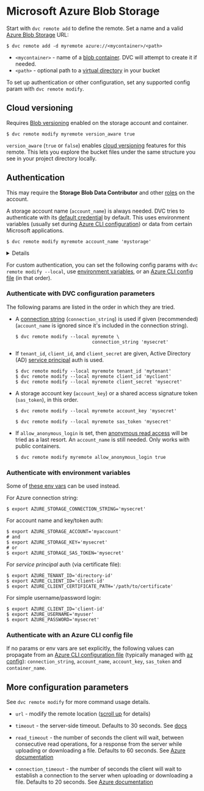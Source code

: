 # Microsoft Azure Blob Storage

<!--
## Microsoft Azure Blob Storage
-->

Start with `dvc remote add` to define the remote. Set a name and a valid [Azure
Blob Storage] URL:

```cli
$ dvc remote add -d myremote azure://<mycontainer>/<path>
```

- `<mycontainer>` - name of a [blob container]. DVC will attempt to create it if
  needed.
- `<path>` - optional path to a [virtual directory] in your bucket

[azure blob storage]: https://azure.microsoft.com/en-us/products/storage/blobs
[blob container]:
  https://learn.microsoft.com/en-us/azure/storage/blobs/blob-containers-portal
[virtual directory]:
  https://learn.microsoft.com/en-us/rest/api/storageservices/naming-and-referencing-containers--blobs--and-metadata#blob-names

To set up authentication or other configuration, set any supported config param
with `dvc remote modify`.

## Cloud versioning

<admon type="info">

Requires [Blob versioning] enabled on the storage account and container.

</admon>

```cli
$ dvc remote modify myremote version_aware true
```

`version_aware` (`true` or `false`) enables [cloud versioning] features for this
remote. This lets you explore the bucket files under the same structure you see
in your project directory locally.

[blob versioning]:
  https://learn.microsoft.com/en-us/azure/storage/blobs/versioning-overview
[cloud versioning]: /docs/user-guide/data-management/cloud-versioning

## Authentication

<admon type="info">

This may require the **Storage Blob Data Contributor** and other [roles] on the
account.

[roles]: https://learn.microsoft.com/en-us/azure/role-based-access-control/

</admon>

A storage account name (`account_name`) is always needed. DVC tries to
authenticate with its [default credential] by default. This uses environment
variables (usually set during [Azure CLI configuration]) or data from certain
Microsoft applications.

```cli
$ dvc remote modify myremote account_name 'mystorage'
```

[default credential]:
  https://docs.microsoft.com/en-us/python/api/azure-identity/azure.identity.defaultazurecredential
[azure cli configuration]:
  https://learn.microsoft.com/en-us/cli/azure/azure-cli-configuration

<details>

### Windows users: click here for more info.

When using default authentication, you may need to enable some of these
exclusion parameters depending on your setup ([details]):

```cli
$ dvc remote modify --system myremote \
             exclude_environment_credential true
$ dvc remote modify --system myremote \
             exclude_visual_studio_code_credential true
$ dvc remote modify --system myremote \
             exclude_shared_token_cache_credential true
$ dvc remote modify --system myremote \
             exclude_managed_identity_credential true
```

[details]:
  https://docs.microsoft.com/en-us/python/api/azure-identity/azure.identity.defaultazurecredential?view=azure-python#parameters

</details>

For custom authentication, you can set the following config params with
`dvc remote modify --local`, use
[environment variables](#authenticate-with-environment-variables), or an
[Azure CLI config file](#authenticate-with-an-azure-cli-config-file) (in that
order).

### Authenticate with DVC configuration parameters

The following params are listed in the order in which they are tried.

- A [connection string] (`connection_string`) is used if given (recommended)
  (`account_name` is ignored since it's included in the connection string).

  ```cli
  $ dvc remote modify --local myremote \
                              connection_string 'mysecret'
  ```

- If `tenant_id`, `client_id`, and `client_secret` are given, Active Directory
  (AD) [service principal] auth is used.

  ```cli
  $ dvc remote modify --local myremote tenant_id 'mytenant'
  $ dvc remote modify --local myremote client_id 'myclient'
  $ dvc remote modify --local myremote client_secret 'mysecret'
  ```

- A storage account key (`account_key`) or a shared access signature token
  (`sas_token`), in this order.

  ```cli
  $ dvc remote modify --local myremote account_key 'mysecret'
  ```

  ```cli
  $ dvc remote modify --local myremote sas_token 'mysecret'
  ```

- If `allow_anonymous_login` is set, then [anonymous read access] will be tried
  as a last resort. An `account_name` is still needed. Only works with public
  containers.

  ```cli
  $ dvc remote modify myremote allow_anonymous_login true
  ```

[connection string]:
  https://learn.microsoft.com/en-us/azure/storage/common/storage-configure-connection-string
[service principal]:
  https://docs.microsoft.com/en-us/azure/active-directory/develop/howto-create-service-principal-portal
[anonymous read access]:
  https://docs.microsoft.com/en-us/azure/storage/blobs/anonymous-read-access-configure

### Authenticate with environment variables

Some of [these env vars] can be used instead.

[these env vars]:
  https://learn.microsoft.com/en-us/python/api/azure-identity/azure.identity.environmentcredential?view=azure-python

For Azure connection string:

```cli
$ export AZURE_STORAGE_CONNECTION_STRING='mysecret'
```

For account name and key/token auth:

```cli
$ export AZURE_STORAGE_ACCOUNT='myaccount'
# and
$ export AZURE_STORAGE_KEY='mysecret'
# or
$ export AZURE_STORAGE_SAS_TOKEN='mysecret'
```

For _service principal_ auth (via certificate file):

```cli
$ export AZURE_TENANT_ID='directory-id'
$ export AZURE_CLIENT_ID='client-id'
$ export AZURE_CLIENT_CERTIFICATE_PATH='/path/to/certificate'
```

For simple username/password login:

```cli
$ export AZURE_CLIENT_ID='client-id'
$ export AZURE_USERNAME='myuser'
$ export AZURE_PASSWORD='mysecret'
```

### Authenticate with an Azure CLI config file

If no params or env vars are set explicitly, the following values can propagate
from an [Azure CLI configuration file] (typically managed with [az config]):
`connection_string`, `account_name`, `account_key`, `sas_token` and
`container_name`.

[azure cli configuration file]:
  https://learn.microsoft.com/en-us/cli/azure/azure-cli-configuration#cli-configuration-file
[az config]: https://docs.microsoft.com/en-us/cli/azure/config

## More configuration parameters

<admon type="info">

See `dvc remote modify` for more command usage details.

</admon>

- `url` - modify the remote location ([scroll up](#microsoft-azure-blob-storage)
  for details)

- `timeout` - the server-side timeout. Defaults to 30 seconds. See [docs](https://learn.microsoft.com/en-us/rest/api/storageservices/setting-timeouts-for-blob-service-operations)

- `read_timeout` - the number of seconds the client will wait, between
  consecutive read operations, for a response from the server while uploading
  or downloading a file. Defaults to 60 seconds. See [Azure documentation]

- `connection_timeout` - the number of seconds the client will wait to
  establish a connection to the server when uploading or downloading a file.
  Defaults to 20 seconds. See [Azure documentation]

[Azure documentation]:
  https://github.com/Azure/azure-sdk-for-python/tree/main/sdk/storage/azure-storage-blob#other-client--per-operation-configuration

